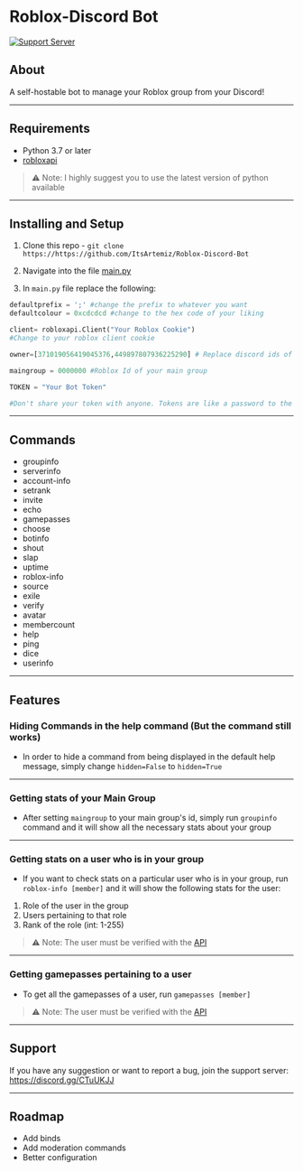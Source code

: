 # Roblox-Discord Bot
[![Support Server](https://cdn.discordapp.com/attachments/702180216533155936/748419162895810610/white_logo.png)](https://discord.gg/CTuUKJJ)

## About

A self-hostable bot to manage your Roblox group from your Discord!
___
## Requirements

- Python 3.7 or later
- [robloxapi](https://pypi.org/project/robloxapi/)

>⚠ Note: I highly suggest you to use the latest version of python available
___
## Installing and Setup

1. Clone this repo - `git clone https://https://github.com/ItsArtemiz/Roblox-Discord-Bot`

2. Navigate into the file [main.py](https://github.com/ItsArtemiz/Roblox-Discord-Bot/blob/master/main.py)

3. In `main.py` file replace the following:

```python
defaultprefix = ';' #change the prefix to whatever you want
defaultcolour = 0xcdcdcd #change to the hex code of your liking

client= robloxapi.Client("Your Roblox Cookie")
#Change to your roblox client cookie

owner=[371019056419045376,449897807936225290] # Replace discord ids of user who will have owner control over the bot, i.e, can use commands like setrank or shout

maingroup = 0000000 #Roblox Id of your main group

TOKEN = "Your Bot Token"

#Don't share your token with anyone. Tokens are like a password to the bot. If someone has your token, they have full control over your bot.
```
___
## Commands


- groupinfo 
- serverinfo
- account-info
- setrank
- invite
- echo
- gamepasses
- choose
- botinfo
- shout
- slap
- uptime
- roblox-info
- source
- exile
- verify
- avatar
- membercount
- help
- ping
- dice
- userinfo

---
## Features

### Hiding Commands in the help command (But the command still works)


- In order to hide a command from being displayed in the default help message, simply change `hidden=False` to `hidden=True`
---
### Getting stats of your Main Group

- After setting `maingroup` to your main group's id, simply run `groupinfo` command and it will show all the necessary stats about your group
---
### Getting stats on a user who is in your group

- If you want to check stats on a particular user who is in your group, run `roblox-info [member]` and it will show the following stats for the user: 

1. Role of the user in the group
2. Users pertaining to that role
3. Rank of the role (int: 1-255)


>⚠ Note: The user must be verified with the [API](https://verify.eryn.io)

---
### Getting gamepasses pertaining to a user

- To get all the gamepasses of a user, run `gamepasses [member]`

>⚠ Note: The user must be verified with the [API](https://verify.eryn.io)
___
## Support

If you have any suggestion or want to report a bug, join the support server: https://discord.gg/CTuUKJJ

___
## Roadmap

- Add binds
- Add moderation commands
- Better configuration
